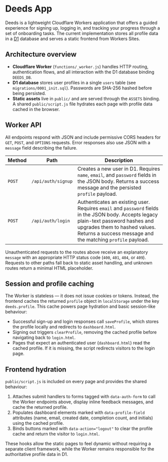# Deeds App

Deeds is a lightweight Cloudflare Workers application that offers a guided
experience for signing up, logging in, and tracking your progress through a set
of onboarding tasks. The current implementation stores all profile data in a
[D1](https://developers.cloudflare.com/d1/) database and serves a static frontend
from Workers Sites.

## Architecture overview

- **Cloudflare Worker** (`functions/_worker.js`) handles HTTP routing, authentication
  flows, and all interaction with the D1 database binding `DEEDS_DB`.
- **D1 database** stores user profiles in a single `users` table (see
  `migrations/0001_init.sql`). Passwords are SHA-256 hashed before being
  persisted.
- **Static assets** live in `public/` and are served through the `ASSETS` binding.
  A shared `public/script.js` file hydrates each page with profile data cached in
  the browser.

## Worker API

All endpoints respond with JSON and include permissive CORS headers for `GET`,
`POST`, and `OPTIONS` requests. Error responses also use JSON with a
`message` field describing the failure.

| Method | Path               | Description |
| ------ | ------------------ | ----------- |
| `POST` | `/api/auth/signup` | Creates a new user in D1. Requires `name`, `email`, and `password` fields in the JSON body. Returns a success message and the persisted `profile` payload. |
| `POST` | `/api/auth/login`  | Authenticates an existing user. Requires `email` and `password` fields in the JSON body. Accepts legacy plain-text password hashes and upgrades them to hashed values. Returns a success message and the matching `profile` payload. |

Unauthenticated requests to the routes above receive an explanatory `message`
with an appropriate HTTP status code (`400`, `401`, `404`, or `409`). Requests to
other paths fall back to static asset handling, and unknown routes return a
minimal HTML placeholder.

## Session and profile caching

The Worker is stateless — it does not issue cookies or tokens. Instead, the
frontend caches the returned `profile` object in `localStorage` under the key
`deeds.profile`. This cache powers page hydration and basic session-like
behaviour:

- Successful sign-up and login responses call `saveProfile`, which stores the
  profile locally and redirects to `dashboard.html`.
- Signing out triggers `clearProfile`, removing the cached profile before
  navigating back to `login.html`.
- Pages that expect an authenticated user (`dashboard.html`) read the cached
  profile. If it is missing, the script redirects visitors to the login page.

## Frontend hydration

`public/script.js` is included on every page and provides the shared behaviour:

1. Attaches submit handlers to forms tagged with `data-auth-form` to call the
   Worker endpoints above, display inline feedback messages, and cache the
   returned profile.
2. Populates dashboard elements marked with `data-profile-field` attributes
   (name, email, created date, completion count, and initials) using the cached
   profile.
3. Binds buttons marked with `data-action="logout"` to clear the profile cache
   and return the visitor to `login.html`.

These hooks allow the static pages to feel dynamic without requiring a separate
client framework, while the Worker remains responsible for the authoritative
profile data in D1.
